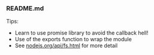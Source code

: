 ### README.md

Tips:

- Learn to use promise library to avoid the callback hell!
- Use of the exports function to wrap the module
- See [nodejs.org/api/fs.html](nodejs.org/api/fs.html) for more detail
